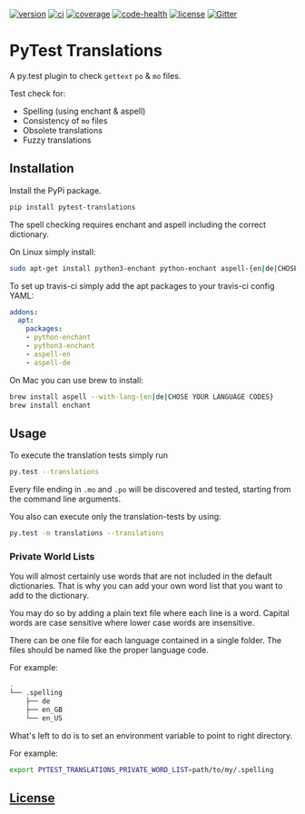 [![version](https://img.shields.io/pypi/v/pytest-translations.svg)](https://pypi.python.org/pypi/pytest-translations/)
[![ci](https://api.travis-ci.org/Thermondo/pytest-translations.svg?branch=master)](https://travis-ci.org/Thermondo/pytest-translations)
[![coverage](https://coveralls.io/repos/Thermondo/pytest-translations/badge.svg?branch=master)](https://coveralls.io/r/Thermondo/pytest-translations)
[![code-health](https://landscape.io/github/Thermondo/pytest-translations/master/landscape.svg?style=flat)](https://landscape.io/github/Thermondo/pytest-translations/master)
[![license](https://img.shields.io/badge/license-APL_2-blue.svg)](LICENSE)
[![Gitter](https://badges.gitter.im/Join%20Chat.svg)](https://gitter.im/Thermondo/pytest-translations?utm_source=badge&utm_medium=badge&utm_campaign=pr-badge&utm_content=badge)

# PyTest Translations

A py.test plugin to check `gettext` `po` & `mo` files.

Test check for:

* Spelling (using enchant & aspell)
* Consistency of `mo` files
* Obsolete translations
* Fuzzy translations

## Installation

Install the PyPi package.
```bash
pip install pytest-translations
```

The spell checking requires enchant and aspell including the correct dictionary.

On Linux simply install:

```bash
sudo apt-get install python3-enchant python-enchant aspell-{en|de|CHOSE YOUR LANGUAGE CODES} 
```

To set up travis-ci simply add the apt packages to your travis-ci config YAML:

```YAML
addons:
  apt:
    packages:
    - python-enchant
    - python3-enchant
    - aspell-en
    - aspell-de
```

On Mac you can use brew to install:

```bash
brew install aspell --with-lang-{en|de|CHOSE YOUR LANGUAGE CODES}
brew install enchant
```

## Usage

To execute the translation tests simply run
```bash
py.test --translations
```
Every file ending in ``.mo`` and ``.po`` will be discovered and tested, 
starting from the command line arguments. 

You also can execute only the translation-tests by using:
```bash
py.test -m translations --translations
```

### Private World Lists
You will almost certainly use words that are not included
in the default dictionaries. That is why you can add your
own word list that you want to add to the dictionary.

You may do so by adding a plain text file where each line
is a word.
Capital words are case sensitive where lower case words are insensitive.

There can be one file for each language contained in a single folder.
The files should be named like the proper language code.

For example:
```bash
.
└── .spelling
    ├── de
    ├── en_GB
    └── en_US
```

What's left to do is to set an environment variable to point to right
directory.

For example:
```bash
export PYTEST_TRANSLATIONS_PRIVATE_WORD_LIST=path/to/my/.spelling
```

## [License](LICENSE)